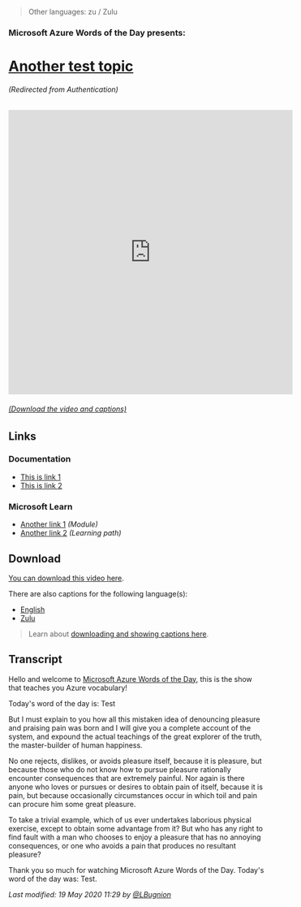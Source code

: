 > Other languages: zu / Zulu
### Microsoft Azure Words of the Day presents:
# [Another test topic](/topic/en/test)
###### (Redirected from Authentication)

<iframe width="560" height="560" src="https://www.youtube.com/embed/TEST" frameborder="0" allow="accelerometer; autoplay; encrypted-media; gyroscope; picture-in-picture" allowfullscreen></iframe>

###### [(Download the video and captions)](#download)

## Links

### Documentation

- [This is link 1](http://gslb.ch)
- [This is link 2](http://gslb.ch)

### Microsoft Learn

- [Another link 1](http://gslb.ch) *(Module)*
- [Another link 2](http://gslb.ch) *(Learning path)*

<a id="download"></a>

## Download

[You can download this video here](https://wordsoftheday.blob.core.windows.net/videos/WordsOfTheDayApp.Model.TopicInformation.mp4).

There are also captions for the following language(s):

- [English](https://wordsoftheday.blob.core.windows.net/test-new-captions/test.en.en.srt)
- [Zulu](https://wordsoftheday.blob.core.windows.net/test-new-captions/test.en.zu.srt)


> Learn about [downloading and showing captions here](/en/captions).

## Transcript

Hello and welcome to [Microsoft Azure Words of the Day](/en), this is the show that teaches you Azure vocabulary!

Today's word of the day is: Test

But I must explain to you how all this mistaken idea of denouncing pleasure and praising pain was born and I will give you a complete account of the system, and expound the actual teachings of the great explorer of the truth, the master-builder of human happiness.

No one rejects, dislikes, or avoids pleasure itself, because it is pleasure, but because those who do not know how to pursue pleasure rationally encounter consequences that are extremely painful. Nor again is there anyone who loves or pursues or desires to obtain pain of itself, because it is pain, but because occasionally circumstances occur in which toil and pain can procure him some great pleasure.

To take a trivial example, which of us ever undertakes laborious physical exercise, except to obtain some advantage from it? But who has any right to find fault with a man who chooses to enjoy a pleasure that has no annoying consequences, or one who avoids a pain that produces no resultant pleasure?

Thank you so much for watching Microsoft Azure Words of the Day. Today's word of the day was: Test.

*Last modified: 19 May 2020 11:29 by [@LBugnion](http://twitter.com/LBugnion)*
